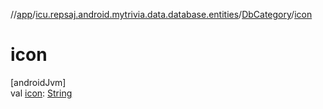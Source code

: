 //[app](../../../index.md)/[icu.repsaj.android.mytrivia.data.database.entities](../index.md)/[DbCategory](index.md)/[icon](icon.md)

# icon

[androidJvm]\
val [icon](icon.md): [String](https://kotlinlang.org/api/latest/jvm/stdlib/kotlin/-string/index.html)
